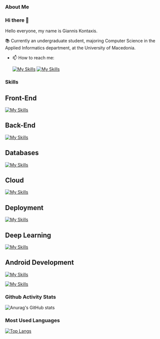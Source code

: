 ### About Me

### Hi there 👋

<!--
**gianniskontaxis/gianniskontaxis** is a ✨ _special_ ✨ repository because its `README.md` (this file) appears on your GitHub profile.
-->
Hello everyone, my name is Giannis Kontaxis.

📚 Currently an undergraduate student, majoring Computer Science in the Applied Informatics department, at the University of Macedonia.
- 📫 How to reach me:
  
  [![My Skills](https://skillicons.dev/icons?i=linkedin)](https://www.linkedin.com/in/ioannis-kontaxis-197914225/)
  [![My Skills](https://skillicons.dev/icons?i=gmail)](mailto:gianniskontaxis9@gmail.com)

### Skills
  ## Front-End
  
[![My Skills](https://skillicons.dev/icons?i=js,html,css,react,tailwind)](https://skillicons.dev)

## Back-End
[![My Skills](https://skillicons.dev/icons?i=java,spring,nodejs,expressjs)](https://skillicons.dev)

## Databases

[![My Skills](https://skillicons.dev/icons?i=Nosql,mongoDB,MySQL,firebase)](https://skillicons.dev)


  ## Cloud 
  
[![My Skills](https://skillicons.dev/icons?i=aws)](https://skillicons.dev)

  ## Deployment 
  
[![My Skills](https://skillicons.dev/icons?i=kubernetes,docker)](https://skillicons.dev)  

  ## Deep Learning
  
[![My Skills](https://skillicons.dev/icons?i=python,tensorflow)](https://skillicons.dev)

  ## Android Development
  
[![My Skills](https://skillicons.dev/icons?i=androidstudio)](https://skillicons.dev)
  
[![My Skills](https://skillicons.dev/icons?i=js,html,css,java,react,mongodb,tailwind,androidstudio,spring)](https://skillicons.dev)


### Github Activity Stats
![Anurag's GitHub stats](https://github-readme-stats.vercel.app/api?username=gianniskontaxis&show_icons=true&theme=radical)

### Most Used Languages
[![Top Langs](https://github-readme-stats.vercel.app/api/top-langs?username=gianniskontaxis&layout=compact)](https://github-readme-stats.vercel.app/)
